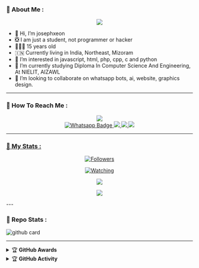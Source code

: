 ### :unicorn: About Me :

<p align="center">
  <img src="https://i.ibb.co/CzMLmjW/IMG-20221221-123035.jpg" />
</p>

- 👋 Hi, I’m josephxeon
- ❎ I am just a student, not programmer or hacker
- 👨🏻‍🦱 15 years old
- 🇮🇳 Currently living in India, Northeast, Mizoram
- 👀 I’m interested in javascript, html, php, cpp, c and python
- 🌱 I’m currently studying Diploma In Computer Science And Engineering, At NIELIT, AIZAWL
- 💞️ I’m looking to collaborate on whatsapp bots, ai, website, graphics design.

---

### :unicorn: How To Reach Me :
<p align="center">
<a href="https://youtube.com/@DGXeon"><img src="https://img.shields.io/badge/YouTube-ff0000?style=for-the-badge&logo=youtube&logoColor=ff000000&link=https://youtube.com/@DGXeon" /><br>
<a href="http://Wa.me/916909137213">
    <img src="https://img.shields.io/badge/Wa Pc-electric green?style=for-the-badge&logo=whatsapp&logoColor=white" alt="Whatsapp Badge"/>
  </a>
<a href="https://chat.whatsapp.com/HYj9wu5Jrv6CROxyeQbHoS"><img src="https://img.shields.io/badge/Wa Gc 1-25D366?style=for-the-badge&logo=whatsapp&logoColor=white" />
<a href="https://chat.whatsapp.com/BW0o3ZyiAF5Azb1bIqG9Ue"><img src="https://img.shields.io/badge/Wa Gc 2-25D366?style=for-the-badge&logo=whatsapp&logoColor=white" />
<a href="https://chat.whatsapp.com/KMymhLdGcjPHihOkrfHW7q"><img src="https://img.shields.io/badge/Wa Gc 3-25D366?style=for-the-badge&logo=whatsapp&logoColor=white" />
</p>

---

### :unicorn: My Stats :
<p align="center"><a href="https://github.com/DGXeon/followers"><img title="Followers" src="https://img.shields.io/github/followers/DGXeon?color=red&style=flat-square"></a></p>
<p align="center"><a href="https://komarev.com/ghpvc/?username=DGXeon&color=blue&style=flat-square&label=Profile+Views"><img title="Watching" src="https://komarev.com/ghpvc/?username=DGXeon&color=green&style=flat-square&label=Profile+View"></a>
</p>
<p align="center"><a href="https://github.com/DGXeon"><img src="https://github-readme-stats.vercel.app/api?username=DGXeon&show_icons=true&theme=radical"></a></p>
<p align="center"><a href="https://github.com/DGXeon"><img src="https://github-readme-stats.vercel.app/api/top-langs/?username=DGXeon&theme=radical&layout=compact"></a></p>
---

### :unicorn: Repo Stats : 
![github card](https://github-readme-stats.vercel.app/api/pin/?username=DGXeon&repo=CheemsBot-MD4&theme=radical)

---

<details>
    <summary>&#127942 <b>GitHub Awards</b></summary><br/>

![Github Trophy](https://github-profile-trophy.vercel.app/?username=DGXeon)

</details>

<details>
    <summary>&#127942 <b>GitHub Activity</b></summary><br/>

![Metrics](https://metrics.lecoq.io/DGXeon?template=classic&repositories.forks=true&languages=1&languages.colors=github&languages.threshold=0%25&config.timezone=Asia%2FKolkata)

</details> 

<!---
DreamGuyXeon/DreamGuyXeon is a ✨ special ✨ repository because its `README.md` (this file) appears on your GitHub profile.
You can click the Preview link to take a look at your changes.
--->
